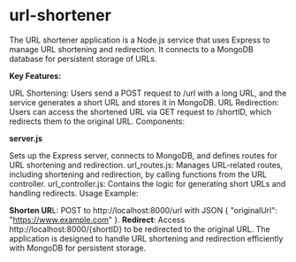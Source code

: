 # url-shortener
The URL shortener application is a Node.js service that uses Express to manage URL shortening and redirection. It connects to a MongoDB database for persistent storage of URLs.

**Key Features:**

URL Shortening: Users send a POST request to /url with a long URL, and the service generates a short URL and stores it in MongoDB.
URL Redirection: Users can access the shortened URL via GET request to /shortID, which redirects them to the original URL.
Components:

**server.js**

Sets up the Express server, connects to MongoDB, and defines routes for URL shortening and redirection.
url_routes.js: Manages URL-related routes, including shortening and redirection, by calling functions from the URL controller.
url_controller.js: Contains the logic for generating short URLs and handling redirects.
Usage Example:

**Shorten UR**L: POST to http://localhost:8000/url with JSON { "originalUrl": "https://www.example.com" }.
**Redirect**: Access http://localhost:8000/{shortID} to be redirected to the original URL.
The application is designed to handle URL shortening and redirection efficiently with MongoDB for persistent storage.
